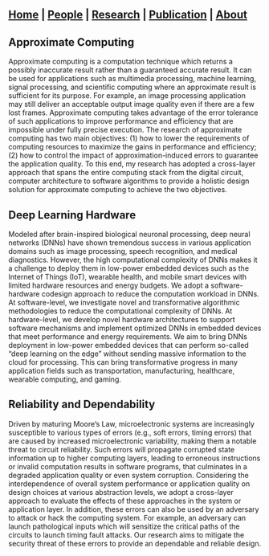 ## [Home](./) | [People](./people) | [**Research**](./research) | [Publication](./publication) | [About](./about) 

## Approximate Computing
Approximate computing is a computation technique which returns a possibly inaccurate result rather than a guaranteed accurate result. It can be used for applications such as multimedia processing, machine learning, signal processing, and scientific computing where an approximate result is sufficient for its purpose. For example, an image processing application may still deliver an acceptable output image quality even if there are a few lost frames. Approximate computing takes advantage of the error tolerance of such applications to improve performance and efficiency that are impossible under fully precise execution. The research of approximate computing has two main objectives: (1) how to lower the requirements of computing resources to maximize the gains in performance and efficiency; (2) how to control the impact of approximation-induced errors to guarantee the application quality. To this end, my research has adopted a cross-layer approach that spans the entire computing stack from the digital circuit, computer architecture to software algorithms to provide a holistic design solution for approximate computing to achieve the two objectives. 

## Deep Learning Hardware
Modeled after brain-inspired biological neuronal processing, deep neural networks (DNNs) have shown tremendous success in various application domains such as image processing, speech recognition, and medical diagnostics. However, the high computational complexity of DNNs makes it a challenge to deploy them in low-power embedded devices such as the Internet of Things (IoT), wearable health, and mobile smart devices with limited hardware resources and energy budgets. We adopt a software-hardware codesign approach to reduce the computation workload in DNNs. At software-level, we investigate novel and transformative algorithmic methodologies to reduce the computational complexity of DNNs. At hardware-level, we develop novel hardware architectures to support software mechanisms and implement optimized DNNs in embedded devices that meet performance and energy requirements. We aim to bring DNNs deployment in low-power embedded devices that can perform so-called “deep learning on the edge” without sending massive information to the cloud for processing. This can bring transformative progress in many application fields such as transportation, manufacturing, healthcare, wearable computing, and gaming. 

## Reliability and Dependability
Driven by maturing Moore’s Law, microelectronic systems are increasingly susceptible to various types of errors (e.g., soft errors, timing errors) that are caused by increased microelectronic variability, making them a notable threat to circuit reliability. Such errors will propagate corrupted state information up to higher computing layers, leading to erroneous instructions or invalid computation results in software programs, that culminates in a degraded application quality or even system corruption. Considering the interdependence of overall system performance or application quality on design choices at various abstraction levels, we adopt a cross-layer approach to evaluate the effects of these approaches in the system or application layer. In addition, these errors can also be used by an adversary to attack or hack the computing system. For example, an adversary can launch pathological inputs which will sensitize the critical paths of the circuits to launch timing fault attacks. Our research aims to mitigate the security threat of these errors to provide an dependable and reliable design. 
